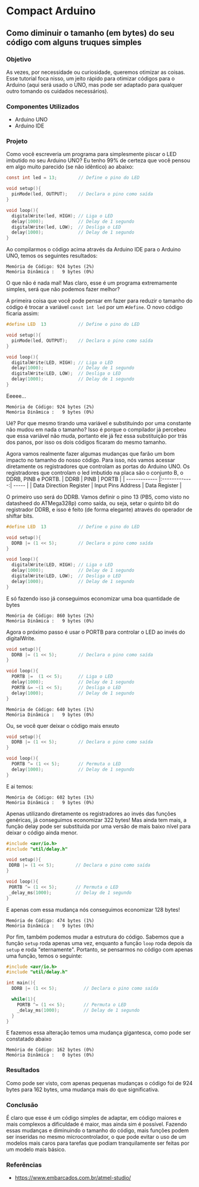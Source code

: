 # Compact Arduino
## Como diminuir o tamanho (em bytes) do seu código com alguns truques simples

### Objetivo
As vezes, por necessidade ou curiosidade, queremos otimizar as coisas. Esse tutorial foca nisso, um jeito rápido para otimizar códigos para o Arduino (aqui será usado o UNO, mas pode ser adaptado para qualquer outro tomando os cuidados necessários).

### Componentes Utilizados
- Arduino UNO
- Arduino IDE

### Projeto
Como você escreveria um programa para simplesmente piscar o LED imbutido no seu Arduino UNO? Eu tenho 99% de certeza que você pensou em algo muito parecido (se não idêntico) ao abaixo:

```c
const int led = 13;        // Define o pino do LED

void setup(){
  pinMode(led, OUTPUT);    // Declara o pino como saída
}

void loop(){
  digitalWrite(led, HIGH); // Liga o LED
  delay(1000);             // Delay de 1 segundo
  digitalWrite(led, LOW);  // Desliga o LED
  delay(1000);             // Delay de 1 segundo
}
```
Ao compilarmos o código acima através da Arduino IDE para o Arduino UNO, temos os seguintes resultados:
```
Memória de Código: 924 bytes (2%)
Memória Dinâmica :   9 bytes (0%)
```
O que não é nada mal! Mas claro, esse é um programa extremamente simples, será que não podemos fazer melhor?

A primeira coisa que você pode pensar em fazer para reduzir o tamanho do código é trocar a variável ```const ìnt led``` por um ```#define```. O novo código ficaria assim: 
```c
#define LED  13            // Define o pino do LED

void setup(){
  pinMode(led, OUTPUT);    // Declara o pino como saída
}

void loop(){
  digitalWrite(LED, HIGH); // Liga o LED
  delay(1000);             // Delay de 1 segundo
  digitalWrite(LED, LOW);  // Desliga o LED
  delay(1000);             // Delay de 1 segundo
}
```
Eeeee... 
```
Memória de Código: 924 bytes (2%)
Memória Dinâmica :   9 bytes (0%)
```
Ué? Por que mesmo tirando uma variável e substituindo por uma constante não mudou em nada o tamanho?
Isso é porque o compilador já percebeu que essa variável não muda, portanto ele já fez essa substituição por trás dos panos, por isso os dois códigos ficaram do mesmo tamanho.

Agora vamos realmente fazer algumas mudanças que farão um bom impacto no tamanho do nosso código. Para isso, nós vamos acessar diretamente os registradores que controlam as portas do Arduino UNO.
Os registradores que controlam o led imbutido na placa são o conjunto B, o DDRB, PINB e PORTB.
| DDRB          | PINB          | PORTB  |
| ------------- |:-------------:| ----- |
| Data Direction Register | Input Pins Address | Data Register |

O primeiro uso será do DDRB. Vamos definir o pino 13 (PB5, como visto no datasheed do ATMega328p) como saída, ou seja, setar o quinto bit do registrador DDRB, e isso é feito (de forma elegante) através do operador de shiftar bits.
```c
#define LED  13            // Define o pino do LED

void setup(){
  DDRB |= (1 << 5);        // Declara o pino como saída
}

void loop(){
  digitalWrite(LED, HIGH); // Liga o LED
  delay(1000);             // Delay de 1 segundo
  digitalWrite(LED, LOW);  // Desliga o LED
  delay(1000);             // Delay de 1 segundo
}
```
E só fazendo isso já conseguimos economizar uma boa quantidade de bytes
```
Memória de Código: 860 bytes (2%)
Memória Dinâmica :   9 bytes (0%)
```
Agora o próximo passo é usar o PORTB para controlar o LED ao invés do digitalWrite.
```c
void setup(){
  DDRB |= (1 << 5);        // Declara o pino como saída
}

void loop(){
  PORTB |=  (1 << 5);      // Liga o LED
  delay(1000);             // Delay de 1 segundo
  PORTB &= ~(1 << 5);      // Desliga o LED
  delay(1000);             // Delay de 1 segundo
}
```
```
Memória de Código: 640 bytes (1%)
Memória Dinâmica :   9 bytes (0%)
```
Ou, se você quer deixar o código mais enxuto
```c
void setup(){
  DDRB |= (1 << 5);        // Declara o pino como saída
}

void loop(){
  PORTB ^= (1 << 5);       // Permuta o LED
  delay(1000);             // Delay de 1 segundo
}
```
E ai temos: 
```
Memória de Código: 602 bytes (1%)
Memória Dinâmica :   9 bytes (0%)
```
 Apenas utilizando diretamente os registradores ao invés das funções genéricas, já conseguimos economizar 322 bytes! Mas ainda tem mais, a função delay pode ser substituida por uma versão de mais baixo nível para deixar o código ainda menor.
 ```c
#include <avr/io.h>
#include "util/delay.h"

void setup(){
  DDRB |= (1 << 5);        // Declara o pino como saída
}

void loop(){
  PORTB ^= (1 << 5);       // Permuta o LED
  _delay_ms(1000);         // Delay de 1 segundo
}
```
E apenas com essa mudança nós conseguimos economizar 128 bytes!
```
Memória de Código: 474 bytes (1%)
Memória Dinâmica :   9 bytes (0%)
```

Por fim, também podemos mudar a estrutura do código. Sabemos que a função ```setup``` roda apenas uma vez, enquanto a função ```loop``` roda depois da ```setup``` e 
roda "eternamente". Portanto, se pensarmos no código com apenas uma função, temos o seguinte:

```c
#include <avr/io.h>
#include "util/delay.h"

int main(){
  DDRB |= (1 << 5);          // Declara o pino como saída

  while(1){
    PORTB ^= (1 << 5);       // Permuta o LED
    _delay_ms(1000);         // Delay de 1 segundo
  }
}
```
E fazemos essa alteração temos uma mudança gigantesca, como pode ser constatado abaixo
```
Memória de Código: 162 bytes (0%)
Memória Dinâmica :   0 bytes (0%)
```

### Resultados
Como pode ser visto, com apenas pequenas mudanças o código foi de 924 bytes para 162 bytes, uma mudança mais do que significativa.

### Conclusão
É claro que esse é um código simples de adaptar, em código maiores e mais complexos a dificuldade é maior, mas ainda sim é possível. Fazendo essas mudanças e diminuindo o tamanho do código, mais funções podem ser inseridas no mesmo microcontrolador, o que pode evitar o uso de um modelos mais caros para tarefas que podiam tranquilamente ser feitas por um modelo mais básico.

### Referências
- https://www.embarcados.com.br/atmel-studio/
